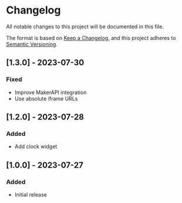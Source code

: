 # Changelog

All notable changes to this project will be documented in this file.

The format is based on [Keep a Changelog](https://keepachangelog.com/en/1.0.0/),
and this project adheres to [Semantic Versioning](https://semver.org/spec/v2.0.0.html).

## [1.3.0] - 2023-07-30
### Fixed
- Improve MakerAPI integration
- Use absolute iframe URLs

## [1.2.0] - 2023-07-28
### Added
- Add clock widget

## [1.0.0] - 2023-07-27
### Added
- Initial release
